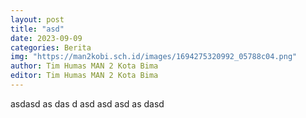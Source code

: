 ```yaml
---
layout: post
title: "asd"
date: 2023-09-09
categories: Berita
img: "https://man2kobi.sch.id/images/1694275320992_05788c04.png"
author: Tim Humas MAN 2 Kota Bima
editor: Tim Humas MAN 2 Kota Bima
---
```



asdasd as das d asd asd asd as dasd
